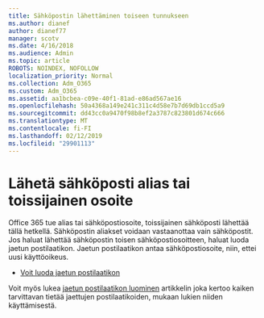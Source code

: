 ```yaml
---
title: Sähköpostin lähettäminen toiseen tunnukseen
ms.author: dianef
author: dianef77
manager: scotv
ms.date: 4/16/2018
ms.audience: Admin
ms.topic: article
ROBOTS: NOINDEX, NOFOLLOW
localization_priority: Normal
ms.collection: Adm_O365
ms.custom: Adm_O365
ms.assetid: aa1bcbea-c09e-40f1-81ad-e86ad567ae16
ms.openlocfilehash: 50a4368a149e241c311c4d58e7b7d69db1ccd5a9
ms.sourcegitcommit: dd43cc0a9470f98b8ef2a3787c823801d674c666
ms.translationtype: MT
ms.contentlocale: fi-FI
ms.lasthandoff: 02/12/2019
ms.locfileid: "29901113"
---
```

# <a name="send-email-from-an-alias-or-secondary-address"></a>Lähetä sähköposti alias tai toissijainen osoite

Office 365 tue alias tai sähköpostiosoite, toissijainen sähköposti lähettää tällä hetkellä. Sähköpostin aliakset voidaan vastaanottaa vain sähköpostit. Jos haluat lähettää sähköpostin toisen sähköpostiosoitteen, haluat luoda jaetun postilaatikon. Jaetun postilaatikon antaa sähköpostiosoite, niin, ettei uusi käyttöoikeus. 
  
- [Voit luoda jaetun postilaatikon](https://portal.office.com/AdminPortal/Home#/AssistedGuide/addemailoptions)
    
Voit myös lukea [jaetun postilaatikon luominen](https://support.office.com/article/871a246d-3acd-4bba-948e-5de8be0544c9) artikkelin joka kertoo kaiken tarvittavan tietää jaettujen postilaatikoiden, mukaan lukien niiden käyttämisestä. 
  

